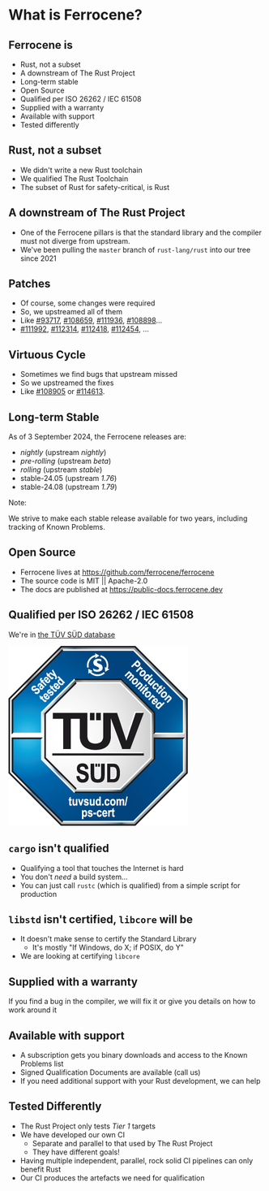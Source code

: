# What is Ferrocene?

## Ferrocene is

* Rust, not a subset
* A downstream of The Rust Project
* Long-term stable
* Open Source
* Qualified per ISO 26262 / IEC 61508
* Supplied with a warranty
* Available with support
* Tested differently

## Rust, not a subset

* We didn't write a new Rust toolchain
* We qualified The Rust Toolchain
* The subset of Rust for safety-critical, is Rust

## A downstream of The Rust Project

* One of the Ferrocene pillars is that the standard library and the compiler must not diverge from upstream.
* We've been pulling the `master` branch of `rust-lang/rust` into our tree since 2021

## Patches

* Of course, some changes were required
* So, we upstreamed all of them
* Like [#93717], [#108659], [#111936], [#108898]...
* [#111992], [#112314], [#112418], [#112454], ...

[#93717]: https://github.com/rust-lang/rust/pull/93717
[#108659]: https://github.com/rust-lang/rust/pull/108659
[#111936]: https://github.com/rust-lang/rust/pull/111936
[#108898]: https://github.com/rust-lang/rust/pull/108898
[#111992]: https://github.com/rust-lang/rust/pull/111992
[#112314]: https://github.com/rust-lang/rust/pull/112314
[#112418]: https://github.com/rust-lang/rust/pull/112418
[#112454]: https://github.com/rust-lang/rust/pull/112454

## Virtuous Cycle

* Sometimes we find bugs that upstream missed
* So we upstreamed the fixes
* Like [#108905] or [#114613].

[#108905]: https://github.com/rust-lang/rust/pull/108905
[#114613]: https://github.com/rust-lang/rust/pull/114613

## Long-term Stable

As of 3 September 2024, the Ferrocene releases are:

* *nightly* (upstream *nightly*)
* *pre-rolling* (upstream *beta*)
* *rolling* (upstream *stable*)
* stable-24.05 (upstream *1.76*)
* stable-24.08 (upstream *1.79*)

Note:

We strive to make each stable release available for two years, including
tracking of Known Problems.

## Open Source

* Ferrocene lives at <https://github.com/ferrocene/ferrocene>
* The source code is MIT || Apache-2.0
* The docs are published at <https://public-docs.ferrocene.dev>

## Qualified per ISO 26262 / IEC 61508

We're in [the TÜV SÜD database](https://www.tuvsud.com/en/services/product-certification/ps-cert?q=Z10+123030+0001+Rev.+00)

![TÜV SÜD logo](./images/Z1_en-3D_N.png)

## `cargo` isn't qualified

* Qualifying a tool that touches the Internet is hard
* You don't *need* a build system...
* You can just call `rustc` (which is qualified) from a simple script for production

## `libstd` isn't certified, `libcore` will be

* It doesn't make sense to certify the Standard Library
  * It's mostly "If Windows, do X; if POSIX, do Y"
* We are looking at certifying `libcore`

## Supplied with a warranty

If you find a bug in the compiler, we will fix it or give you details on how to work around it

## Available with support

* A subscription gets you binary downloads and access to the Known Problems list
* Signed Qualification Documents are available (call us)
* If you need additional support with your Rust development, we can help

## Tested Differently

* The Rust Project only tests *Tier 1* targets
* We have developed our own CI
  * Separate and parallel to that used by The Rust Project
  * They have different goals!
* Having multiple independent, parallel, rock solid CI pipelines can only benefit Rust
* Our CI produces the artefacts we need for qualification
